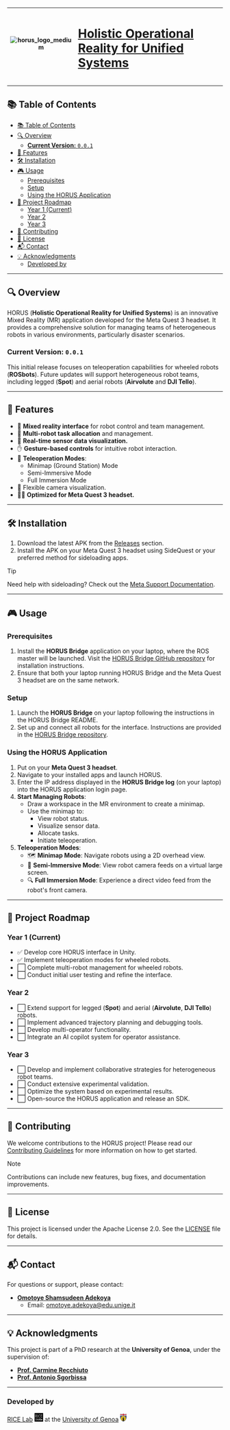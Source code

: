|![horus_logo_medium](https://github.com/user-attachments/assets/895961b0-c4b5-4f20-994f-be4ad20efe7f)|<h1><a href="https://rice.dibris.unige.it/"> **H**olistic **O**perational **R**eality for **U**nified Systems </a></h1>|
|:-:|:-|

---


## 📚 Table of Contents
- [📚 Table of Contents](#-table-of-contents)
- [🔍 Overview](#-overview)
  - [**Current Version:** `0.0.1`](#current-version-001)
- [🌟 Features](#-features)
- [🛠 Installation](#-installation)
- [🎮 Usage](#-usage)
  - [Prerequisites](#prerequisites)
  - [Setup](#setup)
  - [Using the HORUS Application](#using-the-horus-application)
- [🚧 Project Roadmap](#-project-roadmap)
  - [Year 1 (Current)](#year-1-current)
  - [Year 2](#year-2)
  - [Year 3](#year-3)
- [🤝 Contributing](#-contributing)
- [📝 License](#-license)
- [📬 Contact](#-contact)
- [💡 Acknowledgments](#-acknowledgments)
  - [Developed by](#developed-by)
---

<a name="overview"></a>

## 🔍 Overview

HORUS (**Holistic Operational Reality for Unified Systems**) is an innovative Mixed Reality (MR) application developed for the Meta Quest 3 headset. It provides a comprehensive solution for managing teams of heterogeneous robots in various environments, particularly disaster scenarios.

### **Current Version:** `0.0.1`  
This initial release focuses on teleoperation capabilities for wheeled robots (**ROSbots**). Future updates will support heterogeneous robot teams, including legged (**Spot**) and aerial robots (**Airvolute** and **DJI Tello**).

---

<a name="features"></a>

## 🌟 Features

- 🥽 **Mixed reality interface** for robot control and team management.
- 🤖 **Multi-robot task allocation** and management.
- 📡 **Real-time sensor data visualization.**
- ✋ **Gesture-based controls** for intuitive robot interaction.
- 🚗 **Teleoperation Modes**:
  - Minimap (Ground Station) Mode
  - Semi-Immersive Mode
  - Full Immersion Mode
- 🎥 Flexible camera visualization.
- 🧑‍💻 **Optimized for Meta Quest 3 headset.**

---

<a name="installation"></a>

## 🛠 Installation

1. Download the latest APK from the [Releases](https://github.com/RICE-unige/horus/releases) section.
2. Install the APK on your Meta Quest 3 headset using SideQuest or your preferred method for sideloading apps.

> [!TIP]  
> Need help with sideloading? Check out the [Meta Support Documentation](https://www.meta.com/help).

---

<a name="usage"></a>

## 🎮 Usage

<a name="prerequisites"></a>
### Prerequisites
1. Install the **HORUS Bridge** application on your laptop, where the ROS master will be launched. Visit the [HORUS Bridge GitHub repository](https://github.com/Omotoye/horus_bridge) for installation instructions.
2. Ensure that both your laptop running HORUS Bridge and the Meta Quest 3 headset are on the same network.

<a name="setup"></a>
### Setup
1. Launch the **HORUS Bridge** on your laptop following the instructions in the HORUS Bridge README.
2. Set up and connect all robots for the interface. Instructions are provided in the [HORUS Bridge repository](https://github.com/Omotoye/horus_bridge).

<a name="using-the-horus-application"></a>
### Using the HORUS Application
1. Put on your **Meta Quest 3 headset**.
2. Navigate to your installed apps and launch HORUS.
3. Enter the IP address displayed in the **HORUS Bridge log** (on your laptop) into the HORUS application login page.
4. **Start Managing Robots**:
   - Draw a workspace in the MR environment to create a minimap.
   - Use the minimap to:
     - View robot status.
     - Visualize sensor data.
     - Allocate tasks.
     - Initiate teleoperation.
5. **Teleoperation Modes**:
   - 🗺 **Minimap Mode**: Navigate robots using a 2D overhead view.
   - 🎥 **Semi-Immersive Mode**: View robot camera feeds on a virtual large screen.
   - 🔍 **Full Immersion Mode**: Experience a direct video feed from the robot's front camera.

---

<a name="project-roadmap"></a>

## 🚧 Project Roadmap

### Year 1 (Current)  
- ✅ Develop core HORUS interface in Unity.  
- ✅ Implement teleoperation modes for wheeled robots.  
- ⬜ Complete multi-robot management for wheeled robots.  
- ⬜ Conduct initial user testing and refine the interface.  

### Year 2  
- ⬜ Extend support for legged (**Spot**) and aerial (**Airvolute**, **DJI Tello**) robots.  
- ⬜ Implement advanced trajectory planning and debugging tools.  
- ⬜ Develop multi-operator functionality.  
- ⬜ Integrate an AI copilot system for operator assistance.  

### Year 3  
- ⬜ Develop and implement collaborative strategies for heterogeneous robot teams.  
- ⬜ Conduct extensive experimental validation.  
- ⬜ Optimize the system based on experimental results.  
- ⬜ Open-source the HORUS application and release an SDK.  

---

<a name="contributing"></a>

## 🤝 Contributing

We welcome contributions to the HORUS project! Please read our [Contributing Guidelines](CONTRIBUTING.md) for more information on how to get started.

> [!NOTE]  
> Contributions can include new features, bug fixes, and documentation improvements.

---

<a name="license"></a>

## 📝 License

This project is licensed under the Apache License 2.0. See the [LICENSE](LICENSE) file for details.

---

<a name="contact"></a>

## 📬 Contact

For questions or support, please contact:
- **[Omotoye Shamsudeen Adekoya](https://rubrica.unige.it/personale/UkFEXVhg)**  
  -  Email: omotoye.adekoya@edu.unige.it  

---

<a name="acknowledgments"></a>

## 💡 Acknowledgments

This project is part of a PhD research at the **University of Genoa**, under the supervision of:  
- **[Prof. Carmine Recchiuto](https://rubrica.unige.it/personale/UkNDWV1r)**  
- **[Prof. Antonio Sgorbissa](https://rubrica.unige.it/personale/UkNHWlJp)**  

---

### Developed by  
[RICE Lab](https://rice.dibris.unige.it/) <img src="imgs/rice_lab_logo.png" width="20"/> at the [University of Genoa](https://unige.it/en) <img src="imgs/unige.png" width="15"/>  
 
